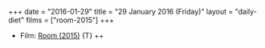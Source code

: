 +++
date = "2016-01-29"
title = "29 January 2016 (Friday)"
layout = "daily-diet"
films = ["room-2015"]
+++

<ul>
<li class="entry films">Film: <a href="/films/room-2015">Room (2015)</a> {T} ++</li>
</ul>